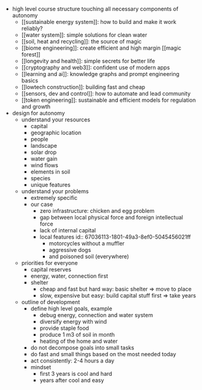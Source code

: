- high level course structure touching all necessary components of autonomy
	- [[sustainable energy system]]: how to build and make it work reliably?
	- [[water system]]: simple solutions for clean water
	- [[soil, heat and recycling]]: the source of magic
	- [[biome engineering]]: create efficient and high margin [[magic forest]]
	- [[longevity and health]]: simple secrets for better life
	- [[cryptography and web3]]: confident use of modern apps
	- [[learning and ai]]: knowledge graphs and prompt engineering basics
	- [[lowtech construction]]: building fast and cheap
	- [[sensors, dev and control]]: how to automate and lead community
	- [[token engineering]]: sustainable and efficient models for regulation and growth
- design for autonomy
	- understand your resources
		- capital
		- geographic location
		- people
		- landscape
		- solar drop
		- water gain
		- wind flows
		- elements in soil
		- species
		- unique features
	- understand your problems
		- extremely specific
		- our case
			- zero infrastructure: chicken and egg problem
			- gap between local physical force and foreign intellectual force
			- lack of internal capital
			- local features
			  id:: 67036113-1801-49a3-8ef0-5045456021ff
				- motorcycles without a muffler
				- aggressive dogs
				- and poisoned soil (everywhere)
	- priorities for everyone
		- capital reserves
		- energy, water, connection first
		- shelter
			- cheap and fast but hard way: basic shelter => move to place
			- slow, expensive but easy: build capital stuff first => take years
	- outline of development
		- define high level goals, example
			- debug energy, connection and water system
			- diversify energy with wind
			- provide staple food
			- produce 1 m3 of soil in month
			- heating of the home and water
		- do not decompose goals into small tasks
		- do fast and small things based on the most needed today
		- act consistently: 2-4 hours a day
		- mindset
			- first 3 years is cool and hard
			- years after cool and easy